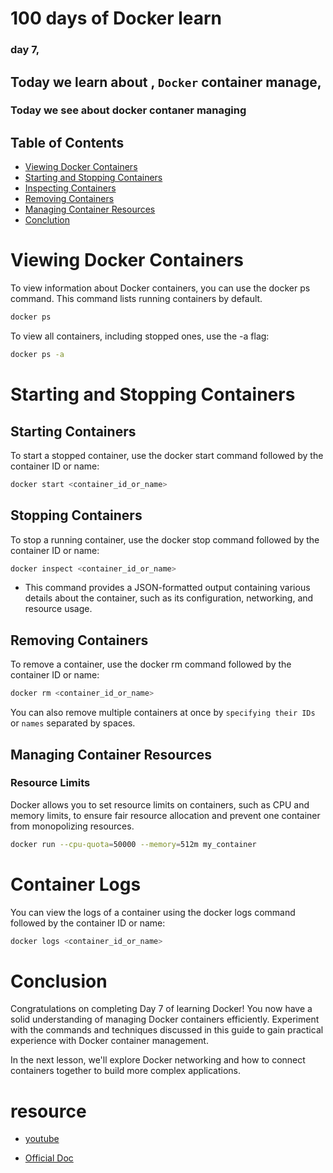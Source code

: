 # 100 days of Docker learn 

### day 7, 

## Today we learn about , ``Docker`` container manage, 

### Today we see about docker contaner managing

## Table of Contents

- [Viewing Docker Containers](#into)
- [Starting and Stopping Containers](#start/stop)
- [Inspecting Containers](#inspet)
- [Removing Containers](#remove)
- [Managing Container Resources](#manage)
- [Conclution](#conclusion)


# Viewing Docker Containers

To view information about Docker containers, you can use the docker ps command. This command lists running containers by default.

```bash
docker ps
```

To view all containers, including stopped ones, use the -a flag:

```bash
docker ps -a
```

# Starting and Stopping Containers

## Starting Containers

To start a stopped container, use the docker start command followed by the container ID or name:

```bash
docker start <container_id_or_name>
```

## Stopping Containers

To stop a running container, use the docker stop command followed by the container ID or name:

```bash
docker inspect <container_id_or_name>
```

- This command provides a JSON-formatted output containing various details about the container, such as its configuration, networking, and resource usage.

##  Removing Containers

To remove a container, use the docker rm command followed by the container ID or name:

```bash
docker rm <container_id_or_name>
```
You can also remove multiple containers at once by ``specifying their IDs`` or ``names`` separated by spaces.


## Managing Container Resources

### Resource Limits

Docker allows you to set resource limits on containers, such as CPU and memory limits, to ensure fair resource allocation and prevent one container from monopolizing resources.

```bash
docker run --cpu-quota=50000 --memory=512m my_container
```

# Container Logs

You can view the logs of a container using the docker logs command followed by the container ID or name:

```bash 
docker logs <container_id_or_name>
```

# Conclusion
Congratulations on completing Day 7 of learning Docker! You now have a solid understanding of managing Docker containers efficiently. Experiment with the commands and techniques discussed in this guide to gain practical experience with Docker container management.

In the next lesson, we'll explore Docker networking and how to connect containers together to build more complex applications.


# resource

- [youtube](https://www.youtube.com/watch?v=3c-iBn73dDE&pp=ygUGZG9ja2Vy)

- [Official Doc](https://docs.docker.com/manuals/)

